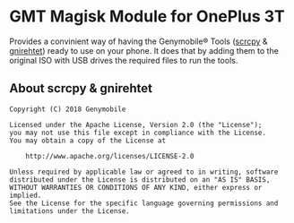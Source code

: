 # GMT Magisk Module for OnePlus 3T

Provides a convinient way of having the Genymobile&reg; Tools ([scrcpy](https://github.com/Genymobile/scrcpy) & [gnirehtet](https://github.com/Genymobile/gnirehtet)) ready to use on your phone. It does that by adding them to the original ISO with USB drives the required files to run the tools.

## About scrcpy & gnirehtet

    Copyright (C) 2018 Genymobile

    Licensed under the Apache License, Version 2.0 (the "License");
    you may not use this file except in compliance with the License.
    You may obtain a copy of the License at

        http://www.apache.org/licenses/LICENSE-2.0

    Unless required by applicable law or agreed to in writing, software
    distributed under the License is distributed on an "AS IS" BASIS,
    WITHOUT WARRANTIES OR CONDITIONS OF ANY KIND, either express or implied.
    See the License for the specific language governing permissions and
    limitations under the License.

